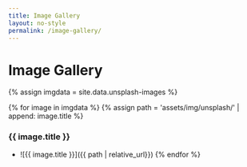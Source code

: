 ```yaml
---
title: Image Gallery
layout: no-style
permalink: /image-gallery/
---
```


<main markdown="1">

# Image Gallery

{% assign imgdata = site.data.unsplash-images %}

{% for image in imgdata %}
{% assign path = 'assets/img/unsplash/' | append: image.title %}

### {{ image.title }}
- ![{{ image.title }}]({{ path | relative_url}})
{% endfor %}

</main>